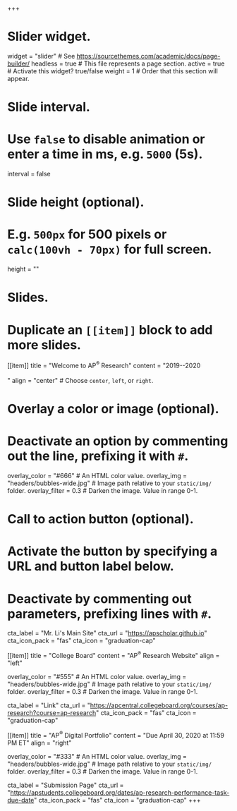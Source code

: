 +++
# Slider widget.
widget = "slider"  # See https://sourcethemes.com/academic/docs/page-builder/
headless = true  # This file represents a page section.
active = true  # Activate this widget? true/false
weight = 1  # Order that this section will appear.

# Slide interval.
# Use `false` to disable animation or enter a time in ms, e.g. `5000` (5s).
interval = false

# Slide height (optional).
# E.g. `500px` for 500 pixels or `calc(100vh - 70px)` for full screen.
height = ""

# Slides.
# Duplicate an `[[item]]` block to add more slides.
[[item]]
  title = "Welcome to AP<sup>&reg;</sup> Research"
  content = "2019--2020<br><br>"
  align = "center"  # Choose `center`, `left`, or `right`.

  # Overlay a color or image (optional).
  #   Deactivate an option by commenting out the line, prefixing it with `#`.
  overlay_color = "#666"  # An HTML color value.
  overlay_img = "headers/bubbles-wide.jpg"  # Image path relative to your `static/img/` folder.
  overlay_filter = 0.3  # Darken the image. Value in range 0-1.

  # Call to action button (optional).
  #   Activate the button by specifying a URL and button label below.
  #   Deactivate by commenting out parameters, prefixing lines with `#`.

  cta_label = "Mr. Li's Main Site"
  cta_url = "https://apscholar.github.io"
  cta_icon_pack = "fas"
  cta_icon = "graduation-cap"


[[item]]
  title = "College Board"
  content = "AP<sup>&reg;</sup> Research Website"
  align = "left"

  overlay_color = "#555"  # An HTML color value.
  overlay_img = "headers/bubbles-wide.jpg"  # Image path relative to your `static/img/` folder.
  overlay_filter = 0.3  # Darken the image. Value in range 0-1.

  cta_label = "Link"
  cta_url = "https://apcentral.collegeboard.org/courses/ap-research?course=ap-research"
  cta_icon_pack = "fas"
  cta_icon = "graduation-cap"
  
[[item]]
  title = "AP<sup>&reg;</sup> Digital Portfolio"
  content = "Due April 30, 2020 at 11:59 PM ET"
  align = "right"

  overlay_color = "#333"  # An HTML color value.
  overlay_img = "headers/bubbles-wide.jpg"  # Image path relative to your `static/img/` folder.
  overlay_filter = 0.3  # Darken the image. Value in range 0-1.
  
  cta_label = "Submission Page"
  cta_url = "https://apstudents.collegeboard.org/dates/ap-research-performance-task-due-date"
  cta_icon_pack = "fas"
  cta_icon = "graduation-cap"
+++
